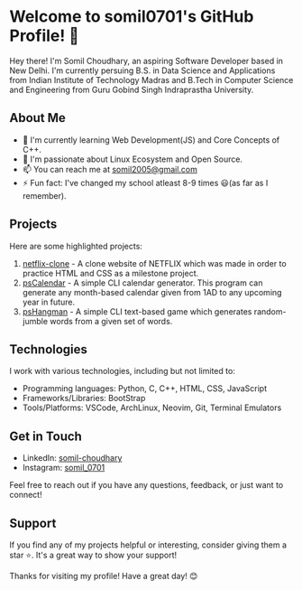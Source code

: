 # Welcome to somil0701's GitHub Profile! 👋

Hey there! I'm Somil Choudhary, an aspiring Software Developer based in New Delhi. I'm currently persuing B.S. in Data Science and Applications from Indian Institute of Technology Madras and B.Tech in Computer Science and Engineering from Guru Gobind Singh Indraprastha University.

## About Me

- 🌱 I'm currently learning Web Development(JS) and Core Concepts of C++.
- 💼 I'm passionate about Linux Ecosystem and Open Source.
- 📫 You can reach me at somil2005@gmail.com
- ⚡ Fun fact: I've changed my school atleast 8-9 times 😃(as far as I remember).

## Projects

Here are some highlighted projects:

1. [netflix-clone](https://github.com/somil0701/netflix-clone) - A clone website of NETFLIX which was made in order to practice HTML and CSS as a milestone project.
2. [psCalendar](https://github.com/somil0701/psCalendar) - A simple CLI calendar generator. This program can generate any month-based calendar given from 1AD to any upcoming year in future.
3. [psHangman](https://github.com/somil0701/psHangman) - A simple CLI text-based game which generates random-jumble words from a given set of words. 

## Technologies

I work with various technologies, including but not limited to:

- Programming languages: Python, C, C++, HTML, CSS, JavaScript
- Frameworks/Libraries: BootStrap
- Tools/Platforms: VSCode, ArchLinux, Neovim, Git, Terminal Emulators

## Get in Touch

- LinkedIn: [somil-choudhary](https://linkedin.com/in/somil-choudhary)
- Instagram: [somil_0701](https://www.instagram.com/somil_0701)

Feel free to reach out if you have any questions, feedback, or just want to connect!

## Support

If you find any of my projects helpful or interesting, consider giving them a star ⭐️. It's a great way to show your support!

Thanks for visiting my profile! Have a great day! 😊


